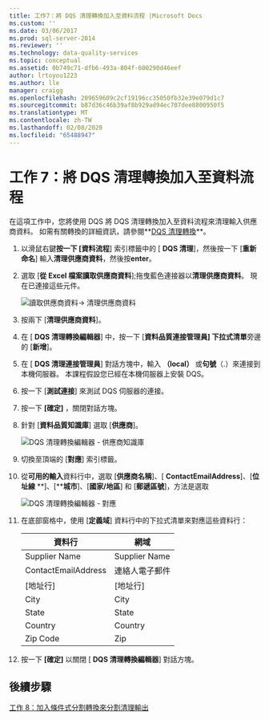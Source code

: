 ```yaml
---
title: 工作7：將 DQS 清理轉換加入至資料流程 |Microsoft Docs
ms.custom: ''
ms.date: 03/06/2017
ms.prod: sql-server-2014
ms.reviewer: ''
ms.technology: data-quality-services
ms.topic: conceptual
ms.assetid: 0b749c71-dfb6-493a-804f-600290d46eef
author: lrtoyou1223
ms.author: lle
manager: craigg
ms.openlocfilehash: 209659609c2cf19196cc35050fb32e39e079d1c7
ms.sourcegitcommit: b87d36c46b39af8b929ad94ec707dee8800950f5
ms.translationtype: MT
ms.contentlocale: zh-TW
ms.lasthandoff: 02/08/2020
ms.locfileid: "65488947"
---
```

# <a name="task-7-adding-dqs-cleansing-transform-to-the-data-flow"></a>工作 7：將 DQS 清理轉換加入至資料流程
  在這項工作中，您將使用 DQS 將 DQS 清理轉換加入至資料流程來清理輸入供應商資料。 如需有關轉換的詳細資訊，請參閱**[DQS 清理轉換](https://msdn.microsoft.com/library/ee677619.aspx)**。  
  
1.  以滑鼠右鍵**按一下 [資料流程**] 索引標籤中的 [ **DQS 清理**]，然後按一下 [**重新命名**] 輸入**清理供應商資料**，然後按**enter**。  
  
2.  選取 [**從 Excel 檔案讀取供應商資料**];拖曳藍色連接器以**清理供應商資料**。 現在已連接這些元件。  
  
     ![讀取供應商資料-> 清理供應商資料](../../2014/tutorials/media/et-addingdqscleansingtransformtothedataflow-01.jpg "讀取供應商資料-> 清理供應商資料")  
  
3.  按兩下 [**清理供應商資料**]。  
  
4.  在 [ **DQS 清理轉換編輯器**] 中，按一下 [**資料品質連接管理員] 下拉式清單**旁邊的 [**新增**]。  
  
5.  在 [ **DQS 清理連接管理員**] 對話方塊中，輸入 **（local）** 或**句號**（.）來連接到本機伺服器。 本課程假設您已經在本機伺服器上安裝 DQS。  
  
6.  按一下 [**測試連接**] 來測試 DQS 伺服器的連接。  
  
7.  按一下 **[確定]** ，關閉對話方塊。  
  
8.  針對 [**資料品質知識庫**] 選取 [**供應商**]。  
  
     ![DQS 清理轉換編輯器 - 供應商知識庫](../../2014/tutorials/media/et-addingdqscleansingtransformtothedataflow-02.jpg "DQS 清理轉換編輯器 - 供應商知識庫")  
  
9. 切換至頂端的 [**對應**] 索引標籤。  
  
10. 從**可用的輸入**資料行中，選取 [**供應商名稱**]、[ **ContactEmailAddress**]、[**位址線** **]、[****城市**]、[**國家/地區**] 和 [**郵遞區號**]，方法是選取  
  
     ![DQS 清理轉換編輯器 - 對應](../../2014/tutorials/media/et-addingdqscleansingtransformtothedataflow-03.jpg "DQS 清理轉換編輯器 - 對應")  
  
11. 在底部窗格中，使用 [**定義域**] 資料行中的下拉式清單來對應這些資料行：  
  
    |資料行|網域|  
    |------------|------------|  
    |Supplier Name|Supplier Name|  
    |ContactEmailAddress|連絡人電子郵件|  
    |[地址行]|[地址行]|  
    |City|City|  
    |State|State|  
    |Country|Country|  
    |Zip Code|Zip|  
  
12. 按一下 **[確定]** 以關閉 [ **DQS 清理轉換編輯器**] 對話方塊。  
  
## <a name="next-step"></a>後續步驟  
 [工作 8：加入條件式分割轉換來分割清理輸出](../../2014/tutorials/task-8-adding-conditional-split-transform-to-split-cleansing-output.md)  
  
  
